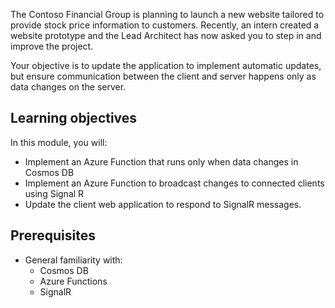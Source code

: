 
The Contoso Financial Group is planning to launch a new website tailored to provide stock price information to customers. Recently, an intern created a website prototype and the Lead Architect has now asked you to step in and improve the project.

Your objective is to update the application to implement automatic updates, but ensure communication between the client and server happens only as data changes on the server.

## Learning objectives

In this module, you will:

- Implement an Azure Function that runs only when data changes in Cosmos DB
- Implement an Azure Function to broadcast changes to connected clients using Signal R
- Update the client web application to respond to SignalR messages.

## Prerequisites

- General familiarity with:
  - Cosmos DB
  - Azure Functions
  - SignalR